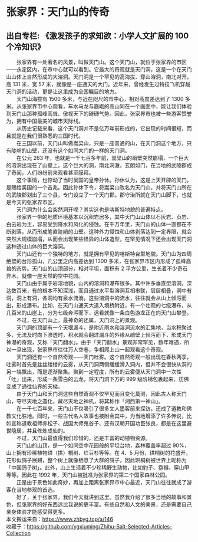 # 张家界：天门山的传奇  
## 出自专栏: 《激发孩子的求知欲：小学人文扩展的 100 个冷知识》  
&emsp;&emsp;张家界有一处著名的风景，叫做天门山。这个天门山，就位于张家界的市区——永定区内，在市中心就可以看到。它最大的奇观就是天门洞，这是一个在天门山山体上自然形成的大溶洞。天门洞是一个罕见的高海拔、穿山溶洞，南北对开，高 131 米，宽 57 米，就像是一座通天的大门。近年来，曾经发生过特技飞机穿越天门洞的活动，更是让这里成为全国瞩目的地方。  
&emsp;&emsp;天门山海拔有 1500 多米，与近在咫尺的市中心，相对高度差达到了 1300 多米。从张家界市中心观看，车水马龙与巍峨的高山同在一个画面中，能让我们体验到天门山那种孤峰高耸、傲视天下的磅礴气势。因此，张家界市也被一些游客赞誉为，拥有中国最美的城市天际线。  
&emsp;&emsp;从历史记载来看，这个天门洞并不是亿万年前形成的，它出现的时间很短，而且就是在我们很熟悉的三国时代。  
&emsp;&emsp;在三国以前，天门山叫做嵩梁山，只是一座普通的山，在天门洞这个地方，只有陡峭的山壁，还没有这个如同大门的一样的天门洞。  
&emsp;&emsp;在公元 263 年，也就是一千七百多年前，嵩梁山的峭壁突然崩塌，一个巨大的溶洞出现在了山壁上。这个巨大的洞，南北洞澈，玄朗如门，在当地的武陵郡成了奇闻，人们纷纷前来观看甚至膜拜。  
&emsp;&emsp;这个事情，也惊动了当时吴国的皇帝孙休。孙休认为，这是上天开辟的天门，是赐给吴国的一个吉兆。因此孙休下令，将嵩梁山改名为天门山，并将天门山所在的武陵郡划出了三个县，专门设立了一个天门郡。郡守治所就在天门山脚下，也就是今天的张家界市区。  
&emsp;&emsp;天门洞为什么会突然洞开呢？其实这也是喀斯特地貌的普遍特点。  
&emsp;&emsp;张家界一带的地质环境基本以沉积岩居多，其中天门山山体以石灰岩、页岩、白云岩为主，容易受到降水和风化的侵蚀。在千万年里，天门山的山体一直都在不断剥落，从而形成笔直陡峭的山壁。这种外力侵蚀和山体剥落达到一定界限，就会突然大规模崩塌，从而会出现某些怪异的山体造型，在罕见情况下还会出现天门洞这种透过山体的巨大溶洞。  
&emsp;&emsp;天门山还有一个独特的地方，就是拥有罕见的喀斯特台型地貌。天门山为四周绝壁的台形孤山，几公里之内高差达到 1300 多米，在张家界市区内形成了孤峰高耸的态势。天门山的山顶部分，相对平坦，面积有 2 平方公里，生长着不少奇石异木，就像一座天然的空中花园。  
&emsp;&emsp;天门山由于属于岩溶地貌，山内的溶洞和瀑布很多。其中许多垂直型溶洞，深达数百米，有的根本不知深浅，而且通过水平型溶洞互相串联，层层相叠，洞中有洞，洞上有洞，各洞均有泉水流淌。这些溶洞中的流水，往往就会从山上倾泻而出，形成瀑布。比如，在天门山通天大道入境桥附近，有一个壮观的七级瀑布，从几百米的山崖上，分为七级奔泻而下，远看就像一条白色游龙正在向天门山攀登。  
&emsp;&emsp;不过，在天门山上，最神奇的还属，天门洞上的景观。  
&emsp;&emsp;天门洞的顶部有一个天堰漏斗，是附近雨水和溶洞流水的汇集地，当水积聚过多，无法及时向下渗透时，积水就会翻过漏斗的外缘从峭壁上倾泻而下，形成天门神瀑的奇观，又称「天门翻水」。由于「天门翻水」景观非常罕见，数年难遇，所以一旦出现，张家界市往往万人空巷，争相爬上山一起观看这个奇观。  
&emsp;&emsp;天门洞还有一个自然奇观——天门吐雾。这个自然奇观一般出现在春秋两季，吐雾时首先是丝丝缕缕的云雾，从天门洞两侧缓缓滑入洞内，但并不会很快从洞的另一端飘出，而是逐渐聚集。聚到一定程度，所有的云雾便从天门洞中一次性「吐」出来，形成一条雪白的云龙，将天门洞下方的 999 级阶梯包裹起来，彷佛变成了通往仙界的天梯。  
&emsp;&emsp;由于天门山和天门洞这些自然奇观不仅罕见而且变化莫测，因此古人称天门山，夺尽天地之造化，藏尽天地之神机，将其称作「湘西第一神山」。  
&emsp;&emsp;在一千七百年来，天门山不仅吸引了很多文人墨客前来探访，还成了道教和佛教文化胜地。同时，一些古代名人故事也被附会其中，为当地增添了许多传说，比如宣称道教祖师赤松子、战国大师鬼谷子、还有汉朝开国功臣张良，都是在这里避世隐居，并且修炼成仙的。  
&emsp;&emsp;不过，天门山最值得我们珍惜的，还是丰富的动植物资源。  
&emsp;&emsp;天门山的山顶，是一个如同空中花园般的平坦台地，森林覆盖率超过 90%，山上拥有珍稀植物珙（拱）桐树、红豆杉等等。在 4、5 月份，珙桐树的花盛开，花形似鸽子展翅，整个树上就像栖息了大群的鸽子，因此珙桐树被世界上昵称为「中国鸽子树」。此外，山上生活着不少珍稀野生动物，比如豹子、猕猴、穿山甲等等。因此在 1992 年，天门山被批准为张家界的第二个国家森林公园。  
&emsp;&emsp;正是由于景色如此奇妙，再加上距离张家界市中心最近，天门山往往就成了游客在当地参观的首选。  
&emsp;&emsp;好了，关于张家界，我们今天就讲到这里。虽然我介绍了很多当地的故事和景色，但张家界的好东西远比我说的更丰富。有些自然和人文的美景，还是需要自己亲身体验才能感受得更多。  
本文搬运来自：https://www.zhbyg.top/a/146  
 收藏于：https://github.com/ygxiuming/Zhihu-Salt-Selected-Articles-Collection